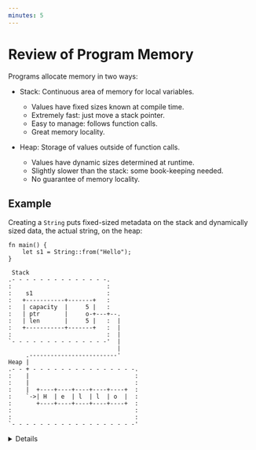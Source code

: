 ```yaml
---
minutes: 5
---
```


# Review of Program Memory

Programs allocate memory in two ways:

- Stack: Continuous area of memory for local variables.
  - Values have fixed sizes known at compile time.
  - Extremely fast: just move a stack pointer.
  - Easy to manage: follows function calls.
  - Great memory locality.

- Heap: Storage of values outside of function calls.
  - Values have dynamic sizes determined at runtime.
  - Slightly slower than the stack: some book-keeping needed.
  - No guarantee of memory locality.

## Example

Creating a `String` puts fixed-sized metadata on the stack and dynamically sized
data, the actual string, on the heap:

```rust,editable
fn main() {
    let s1 = String::from("Hello");
}
```

```bob
 Stack
.- - - - - - - - - - - - - -.
:                           :
:    s1                     :
:   +-----------+-------+   :
:   | capacity  |     5 |   :
:   | ptr       |     o-+---+--.
:   | len       |     5 |   :  |
:   +-----------+-------+   :  |
:                           :  |
`- - - - - - - - - - - - - -'  |
                               |
     .-------------------------'
Heap |
.- - + - - - - - - - - - - - - - - -.
:    |                              :
:    |                              :
:    |  +----+----+----+----+----+  :
:    `->| H  | e  | l  | l  | o  |  :
:       +----+----+----+----+----+  :
:                                   :
:                                   :
`- - - - - - - - - - - - - - - - - -'
```

<details>

- Mention that a `String` is backed by a `Vec`, so it has a capacity and length
  and can grow if mutable via reallocation on the heap.

- If students ask about it, you can mention that the underlying memory is heap
  allocated using the [System Allocator] and custom allocators can be
  implemented using the [Allocator API]

## More to Explore

We can inspect the memory layout with `unsafe` Rust. However, you should point
out that this is rightfully unsafe!

```rust,editable
fn main() {
    let mut s1 = String::from("Hello");
    s1.push(' ');
    s1.push_str("world");
    // DON'T DO THIS AT HOME! For educational purposes only.
    // String provides no guarantees about its layout, so this could lead to
    // undefined behavior.
    unsafe {
        let (capacity, ptr, len): (usize, usize, usize) = std::mem::transmute(s1);
        println!("capacity = {capacity}, ptr = {ptr:#x}, len = {len}");
    }
}
```

</details>

[System Allocator]: https://doc.rust-lang.org/std/alloc/struct.System.html
[Allocator API]: https://doc.rust-lang.org/std/alloc/index.html
